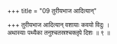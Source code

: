 +++
title = "09 तुरीयभाज आदित्यान्"

+++
तुरीयभाज आदित्यान् वशायाः कवयो विदुः ।  
अथास्याः पथ्यैका तनुश्चतस्रश्चक्लृपे दिशः ॥ ९ ॥